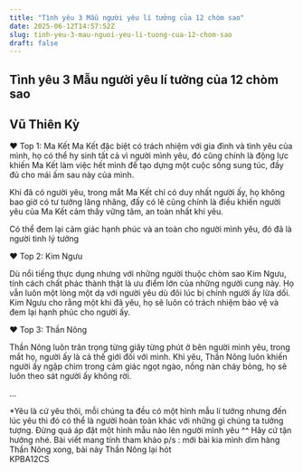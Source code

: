 ```yaml
---
title: "Tình yêu 3 Mẫu người yêu lí tưởng của 12 chòm sao"
date: 2025-06-12T14:57:52Z
slug: tinh-yeu-3-mau-nguoi-yeu-li-tuong-cua-12-chom-sao
draft: false
---
```


## Tình yêu 3 Mẫu người yêu lí tưởng của 12 chòm sao

## Vũ Thiên Kỳ

♥ Top 1: Ma Kết​ 
 Ma Kết đặc biệt có trách nhiệm với gia đình và tình yêu của mình, họ có thể hy sinh tất cả vì người mình yêu, đó cũng chính là động lực khiến Ma Kết làm việc hết mình để tạo dựng một cuộc sống sung túc, đầy đủ cho mái ấm sau này của mình.
 
 Khi đã có người yêu, trong mắt Ma Kết chỉ có duy nhất người ấy, họ không bao giờ có tư tưởng lăng nhăng, đấy có lẽ cũng chính là điều khiến người yêu của Ma Kết cảm thấy vững tâm, an toàn nhất khi yêu. 
 
 
 Có thể đem lại cảm giác hạnh phúc và an toàn cho người mình yêu, đó đã là người tình lý tưởng
 
 ♥ Top 2: Kim Ngưu
 
 Dù nổi tiếng thực dụng nhưng với những người thuộc chòm sao Kim Ngưu, tính cách chất phác thành thật là ưu điểm lớn của những người cung này. Họ vẫn luôn một lòng một dạ với người yêu dù đôi lúc bị chính người ấy lừa dối. Kim Ngưu cho rằng một khi đã yêu, họ sẽ luôn có trách nhiệm bảo vệ và đem lại hạnh phúc cho người ấy.
 
 
 ♥ Top 3: Thần Nông
 
 Thần Nông luôn trân trọng từng giây từng phút ở bên người mình yêu, trong mắt họ, người ấy là cả thế giới đối với mình. Khi yêu, Thần Nông luôn khiến người ấy ngập chìm trong cảm giác ngọt ngào, nồng nàn cháy bỏng, họ sẽ luôn theo sát người ấy không rời.
 
 ...
 
 *Yêu là cứ yêu thôi, mỗi chúng ta đều có một hình mẫu lí tưởng nhưng đến lúc yêu thì đó có thể là người hoàn toàn khác với những gì chúng ta tưởng tượng. Đừng quá áp đặt một hình mẫu nào lên người mình yêu ^^ Hãy cứ tận hưởng nhé. Bài viết mang tính tham khảo 
​p/s : mới bài kia mình dìm hàng Thần Nông xong, bài này Thần Nông lại hót  
​​KPBA12CS​